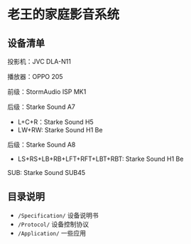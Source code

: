 # 老王的家庭影音系统


## 设备清单

投影机：JVC DLA-N11

播放器：OPPO 205

前级：StormAudio ISP MK1

后级：Starke Sound A7
* L+C+R：Starke Sound H5
* LW+RW: Starke Sound H1 Be

后级：Starke Sound A8
* LS+RS+LB+RB+LFT+RFT+LBT+RBT: Starke Sound H1 Be

SUB: Starke Sound SUB45

## 目录说明
* `/Specification/`  设备说明书
* `/Protocol/`       设备控制协议
* `/Application/`    一些应用
